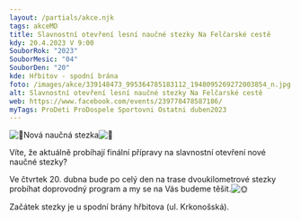 ```yaml
---
layout: /partials/akce.njk
tags: akceMD
title: Slavnostní otevření lesní naučné stezky Na Felčarské cestě
kdy: 20.4.2023 V 9:00
SouborRok: "2023"
SouborMesic: "04"
SouborDen: "20"
kde: Hřbitov - spodní brána
foto: /images/akce/339148473_995364785183112_1948095269272003854_n.jpg
alt: Slavnostní otevření lesní naučné stezky Na Felčarské cestě
web: https://www.facebook.com/events/239778478587186/
myTags: ProDeti ProDospele Sportovni Ostatni duben2023
---
```

<!--StartFragment-->

![🌲](https://static.xx.fbcdn.net/images/emoji.php/v9/tea/1/16/1f332.png)Nová naučná stezka![🦉](https://static.xx.fbcdn.net/images/emoji.php/v9/t12/1/16/1f989.png)

Víte, že aktuálně probíhají finální přípravy na slavnostní otevření nové naučné stezky?

Ve čtvrtek 20. dubna bude po celý den na trase [](<>)dvoukilometrové stezky probíhat doprovodný program a my se na Vás budeme těšit.![🌞](https://static.xx.fbcdn.net/images/emoji.php/v9/t5f/1/16/1f31e.png)

Začátek stezky je u spodní brány hřbitova (ul. Krkonošská).

<!--EndFragment-->